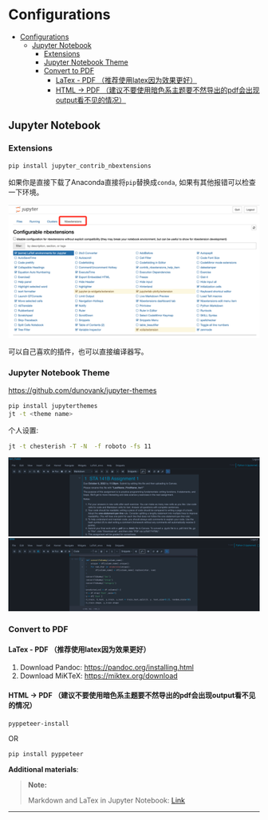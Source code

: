 # Configurations

- [Configurations](#configurations)
  - [Jupyter Notebook](#jupyter-notebook)
    - [Extensions](#extensions)
    - [Jupyter Notebook Theme](#jupyter-notebook-theme)
    - [Convert to PDF](#convert-to-pdf)
      - [LaTex - PDF （推荐使用latex因为效果更好）](#latex---pdf-推荐使用latex因为效果更好)
      - [HTML -\> PDF （建议不要使用暗色系主题要不然导出的pdf会出现output看不见的情况）](#html---pdf-建议不要使用暗色系主题要不然导出的pdf会出现output看不见的情况)

## Jupyter Notebook

### Extensions

```bash
pip install jupyter_contrib_nbextensions
```
如果你是直接下载了Anaconda直接将`pip`替换成`conda`, 如果有其他报错可以检查一下环境。

![](images/2022-09-29-09-23-39.png)

可以自己喜欢的插件，也可以直接编译器写。

### Jupyter Notebook Theme

https://github.com/dunovank/jupyter-themes

```bash
pip install jupyterthemes
jt -t <theme name>
```

个人设置:
```bash
jt -t chesterish -T -N  -f roboto -fs 11
```

![](images/2022-09-29-11-21-47.png)
![](images/2022-09-29-11-22-25.png)

### Convert to PDF
#### LaTex - PDF （推荐使用latex因为效果更好）

1. Download Pandoc: https://pandoc.org/installing.html
2. Download MiKTeX: https://miktex.org/download

#### HTML -> PDF （建议不要使用暗色系主题要不然导出的pdf会出现output看不见的情况）

```bash
pyppeteer-install
```
OR
```bash
pip install pyppeteer
```

**Additional materials**:

> **Note:**
>
> Markdown and LaTex in Jupyter Notebook: [Link](https://towardsdatascience.com/write-markdown-latex-in-the-jupyter-notebook-10985edb91fd)

---

